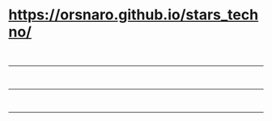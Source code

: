 
# https://orsnaro.github.io/stars_techno/

<link href="./scores_g1.html" rel="import" />

<br>
<hr>

<link href="./scores_g2.html" rel="import" />

<br>
<hr>

<link href="./scores_g3.html" rel="import" />

<br>
<hr>

<link href="./scores_g4.html" rel="import" />
